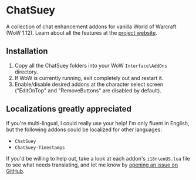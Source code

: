 ChatSuey
========
A collection of chat enhancement addons for vanilla World of Warcraft (WoW 1.12). Learn about all the features at the [project website](http://www.scotthamper.com/chatsuey/).

Installation
------------
1. Copy all the ChatSuey folders into your WoW `Interface\AddOns` directory.
2. If WoW is currently running, exit completely out and restart it.
3. Enable/disable desired addons at the character select screen ("EditOnTop" and "RemoveButtons" are disabled by default).

Localizations greatly appreciated
---------------------------------
If you're multi-lingual, I could really use your help! I'm only fluent in English, but the following addons could be localized for other languages:

- `ChatSuey`
- `ChatSuey-Timestamps`

If you'd be willing to help out, take a look at each addon's `i18n\enUS.lua` file to see what needs translating, and let me know by [opening an issue on GitHub](https://github.com/ScottHamper/ChatSuey/issues).